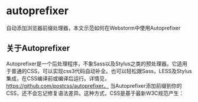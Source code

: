 # autoprefixer
自动添加浏览器前缀处理器，本文示范如何在Webstorm中使用Autoprefixer
## 关于Autoprefixer
Autoprefixer是一个后处理程序，不象Sass以及Stylus之类的预处理器。它适用于普通的CSS，可以实现css3代码自动补全。也可以轻松跟Sass，LESS及Stylus集成，在CSS编译前或编译后运行。详情见，https://github.com/postcss/autoprefixer。
当Autoprefixer添加前缀到你的CSS，还不会忘记修复语法差异。这种方式，CSS是基于最新W3C规范产生：
